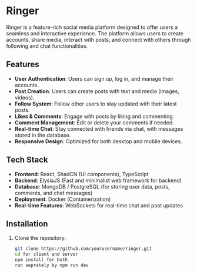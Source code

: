 # Ringer

Ringer is a feature-rich social media platform designed to offer users a seamless and interactive experience. The platform allows users to create accounts, share media, interact with posts, and connect with others through following and chat functionalities.

## Features

- **User Authentication**: Users can sign up, log in, and manage their accounts.
- **Post Creation**: Users can create posts with text and media (images, videos).
- **Follow System**: Follow other users to stay updated with their latest posts.
- **Likes & Comments**: Engage with posts by liking and commenting.
- **Comment Management**: Edit or delete your comments if needed.
- **Real-time Chat**: Stay connected with friends via chat, with messages stored in the database.
- **Responsive Design**: Optimized for both desktop and mobile devices.

## Tech Stack

- **Frontend**: React, ShadCN (UI components), TypeScript
- **Backend**: ElysiaJS (Fast and minimalist web framework for backend)
- **Database**: MongoDB / PostgreSQL (for storing user data, posts, comments, and chat messages)
- **Deployment**: Docker (Containerization)
- **Real-time Features**: WebSockets for real-time chat and post updates

## Installation

1. Clone the repository:
   ```bash
   git clone https://github.com/yourusername/ringer.git
   cd for client and server
   npm install for both
   run seprately by npm run dev
